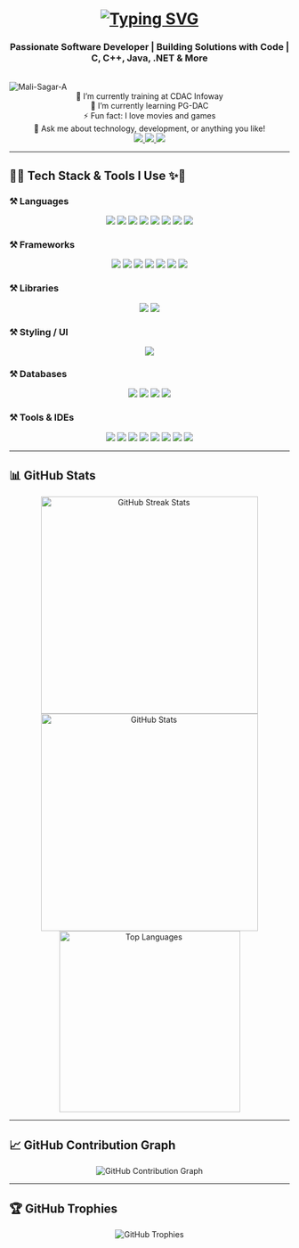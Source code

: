 <h1 align="center">
    <a href="https://git.io/typing-svg">
        <img src="https://readme-typing-svg.demolab.com?font=Righteous&size=35&duration=4000&pause=1000&random=false&width=500&height=70&lines=%F0%9F%92%AB++About+Me+%3A-;Hi%2C+My+Name+Is+Sagar+Mali" alt="Typing SVG" />
    </a>
</h1>

<h3 align="center">Passionate Software Developer | Building Solutions with Code | C, C++, Java, .NET & More</h3>

<br/>

<img align="center" src="https://komarev.com/ghpvc/?username=Mali-Sagar-A&label=Profile%20views&color=0e75b6&style=flat" alt="Mali-Sagar-A"  />

<div align="center">
    🔭 I’m currently training at CDAC Infoway  
    <br/>
    🌱 I’m currently learning PG-DAC  
    <br/>
    ⚡ Fun fact: I love movies and games  
    <br/>
    💬 Ask me about technology, development, or anything you like!  
</div>

<div align="center"> 
    <a href="mailto:malisagar2097@gmail.com">
        <img src="https://img.shields.io/badge/Gmail-333333?style=for-the-badge&logo=gmail&logoColor=red" />
    </a>
    <a href="" target="_blank">
        <img src="https://img.shields.io/badge/LinkedIn-0077B5?style=for-the-badge&logo=linkedin&logoColor=white" />
    </a>
    <a href="https://instagram.com/" target="_blank">
        <img src="https://img.shields.io/badge/Instagram-%23E4405F.svg?logo=Instagram&logoColor=white" />
    </a>
</div>

---

## 🚀✨ Tech Stack & Tools I Use ✨🚀

### ⚒️ Languages
<div align="center">
    <img src="https://img.shields.io/badge/C-00599C?style=for-the-badge&logo=c&logoColor=white" />
    <img src="https://img.shields.io/badge/C++-00599C?style=for-the-badge&logo=c%2B%2B&logoColor=white" />
    <img src="https://img.shields.io/badge/Java-FB5B00?style=for-the-badge&logo=java&logoColor=white" />
    <img src="https://img.shields.io/badge/C%23-512BD4?style=for-the-badge&logo=csharp&logoColor=white" />
    <img src="https://img.shields.io/badge/HTML-E34F26?style=for-the-badge&logo=html5&logoColor=white" />
    <img src="https://img.shields.io/badge/CSS-1572B6?style=for-the-badge&logo=css3&logoColor=white" />
    <img src="https://img.shields.io/badge/JavaScript-F7DF1E?style=for-the-badge&logo=javascript&logoColor=black" />
    <img src="https://img.shields.io/badge/PHP-777BB4?style=for-the-badge&logo=php&logoColor=white" />
</div>

### ⚒️ Frameworks
<div align="center">
    <img src="https://img.shields.io/badge/WinForms-1F5C87?style=for-the-badge&logo=microsoft&logoColor=white" />
    <img src="https://img.shields.io/badge/WPF-5C2D91?style=for-the-badge&logo=microsoft&logoColor=white" />
    <img src="https://img.shields.io/badge/.NET-512BD4?style=for-the-badge&logo=.net&logoColor=white" />
    <img src="https://img.shields.io/badge/Spring%20Boot-6DB33F?style=for-the-badge&logo=springboot&logoColor=white" />
    <img src="https://img.shields.io/badge/Node.js-339933?style=for-the-badge&logo=node.js&logoColor=white" />
    <img src="https://img.shields.io/badge/Express.js-000000?style=for-the-badge&logo=express&logoColor=white" />
    <img src="https://img.shields.io/badge/React-61DAFB?style=for-the-badge&logo=react&logoColor=black" />
</div>

### ⚒️ Libraries
<div align="center">
    <img src="https://img.shields.io/badge/jQuery-0769AD?style=for-the-badge&logo=jquery&logoColor=white" />
    <img src="https://img.shields.io/badge/AJAX-FF6F00?style=for-the-badge&logo=ajax&logoColor=white" />
</div>

### ⚒️ Styling / UI
<div align="center">
    <img src="https://img.shields.io/badge/Bootstrap-7952B3?style=for-the-badge&logo=bootstrap&logoColor=white" />
</div>

### ⚒️ Databases
<div align="center">
    <img src="https://img.shields.io/badge/SQL-4479A1?style=for-the-badge&logo=mysql&logoColor=white" />
    <img src="https://img.shields.io/badge/MySQL-4479A1?style=for-the-badge&logo=mysql&logoColor=white" />
    <img src="https://img.shields.io/badge/PL%2FSQL-CC2927?style=for-the-badge&logo=oracle&logoColor=white" />
    <img src="https://img.shields.io/badge/MongoDB-47A248?style=for-the-badge&logo=mongodb&logoColor=white" />
</div>

### ⚒️ Tools & IDEs
<div align="center">
    <img src="https://img.shields.io/badge/Git-F1502F?style=for-the-badge&logo=git&logoColor=white" />
    <img src="https://img.shields.io/badge/GitHub-181717?style=for-the-badge&logo=github&logoColor=white" />
    <img src="https://img.shields.io/badge/VS%20Code-007ACC?style=for-the-badge&logo=visualstudiocode&logoColor=white" />
    <img src="https://img.shields.io/badge/Visual%20Studio-5C2D91?style=for-the-badge&logo=visualstudio&logoColor=white" />
    <img src="https://img.shields.io/badge/Eclipse-2C2255?style=for-the-badge&logo=eclipse&logoColor=white" />
    <img src="https://img.shields.io/badge/IntelliJ%20IDEA-000000?style=for-the-badge&logo=intellijidea&logoColor=white" />
    <img src="https://img.shields.io/badge/Spring%20Tools-6DB33F?style=for-the-badge&logo=spring&logoColor=white" />
    <img src="https://img.shields.io/badge/SQL%20Server-CC2927?style=for-the-badge&logo=microsoftsqlserver&logoColor=white" />
</div>

---

## 📊 GitHub Stats

<div align="center">
  <img width=390 src="https://github-readme-streak-stats-salesp07.vercel.app/?user=Mali-Sagar-A&count_private=true&theme=react&border_radius=10" alt="GitHub Streak Stats" />
  <img width=390 src="https://github-readme-stats-salesp07.vercel.app/api?username=Mali-Sagar-A&count_private=true&show_icons=true&theme=react&rank_icon=github&border_radius=10" alt="GitHub Stats" />
  <br/>
  <img width=325 src="https://github-readme-stats-salesp07.vercel.app/api/top-langs/?username=Mali-Sagar-A&hide=HTML&langs_count=8&layout=compact&theme=react&border_radius=10" alt="Top Languages" />
</div>

---

## 📈 GitHub Contribution Graph

<p align="center">
  <img src="https://github-readme-activity-graph.vercel.app/graph?username=Mali-Sagar-A&theme=react-dark&hide_border=true" alt="GitHub Contribution Graph" />
</p>

---

## 🏆 GitHub Trophies

<p align="center">
  <img src="https://github-profile-trophy.vercel.app/?username=Mali-Sagar-A&theme=gruvbox" alt="GitHub Trophies" />
</p>
